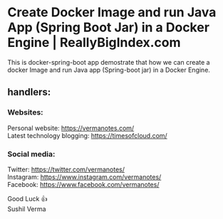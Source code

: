 # Create Docker Image and run Java App (Spring Boot Jar) in a Docker Engine | ReallyBigIndex.com

This is docker-spring-boot app demostrate that how we can create a docker Image and run Java app (Spring-boot jar) in a Docker Engine. 

## handlers:
###  Websites:
Personal website: https://vermanotes.com/<br />
Latest technology blogging: https://timesofcloud.com/<br />

###  Social media:
Twitter: https://twitter.com/vermanotes/<br />
Instagram: https://www.instagram.com/vermanotes/<br />
Facebook: https://www.facebook.com/vermanotes/<br />

Good Luck :+1: <br />
Sushil Verma